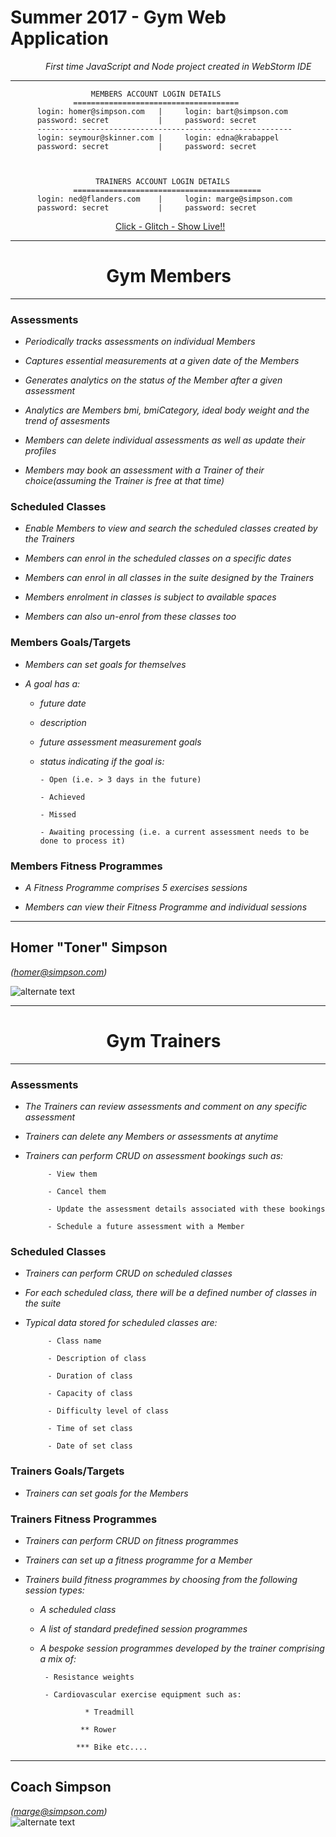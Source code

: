 Summer 2017 - Gym Web Application
  ==========================     

_&emsp;&emsp;&emsp;&emsp;First time JavaScript and Node project created in WebStorm IDE_
***
                      MEMBERS ACCOUNT LOGIN DETAILS  
                  =====================================
          login: homer@simpson.com   |     login: bart@simpson.com
          password: secret           |     password: secret
          ---------------------------------------------------------
          login: seymour@skinner.com |     login: edna@krabappel
          password: secret           |     password: secret
      
      
      
                       TRAINERS ACCOUNT LOGIN DETAILS  
                  ==========================================
          login: ned@flanders.com    |     login: marge@simpson.com
          password: secret           |     password: secret


&emsp;&emsp;&emsp;&emsp;&emsp;&emsp;&emsp;&emsp;&emsp;&emsp;&emsp;&emsp;<a href="https://glitch.com/edit/#!/gym-app?path=README.md:27:0">Click - Glitch - Show Live!!</a>

***

&emsp;&emsp;&emsp;&emsp;&emsp;&nbsp;&nbsp;Gym Members
  ==========================     
***
### Assessments
- _Periodically tracks assessments on individual Members_

- _Captures essential measurements at a given date of the Members_

- _Generates analytics on the status of the Member after a given assessment_

- _Analytics are Members bmi, bmiCategory, ideal body weight and the trend of assesments_

- _Members can delete individual assessments as well as update their profiles_

- _Members may book an assessment with a Trainer of their choice(assuming the Trainer is free at that time)_

### Scheduled Classes
- _Enable Members to view and search the scheduled classes created by the Trainers_

- _Members can enrol in the scheduled classes on a specific dates_

- _Members can enrol in	all classes in the suite designed by the Trainers_

- _Members enrolment in	classes	is subject to available	spaces_

- _Members can also un-enrol from these classes too_

### Members Goals/Targets
- _Members can set goals for themselves_	

* _A goal has a:_

     - _future date_
  
     - _description_
  
     - _future assessment measurement goals_

     - _status indicating if the goal is:_
  
           - Open (i.e. > 3 days in the future)
     
           - Achieved
     
           - Missed
     
           - Awaiting processing (i.e. a current assessment needs to be done to process it)
  
### Members Fitness Programmes
  - _A Fitness Programme comprises 5 exercises sessions_
  
  - _Members can view their Fitness Programme and individual sessions_
 
 ***
 
## __Homer "Toner" Simpson__ 
_(homer@simpson.com)_


![alternate text](http://res.cloudinary.com/cloud101/image/upload/v1501779636/homer-simpson-muscles_sqsv2v.jpg) 

***

&emsp;&emsp;&emsp;&emsp;&emsp;&nbsp;&nbsp;Gym Trainers
  ==========================     
***
### Assessments
- _The Trainers can review assessments and comment on any specific assessment_

- _Trainers can delete any Members or assessments at anytime_

- _Trainers can perform CRUD on assessment bookings such as:_

           - View them
            
           - Cancel them		
            
           - Update the assessment details associated with these bookings
            
           - Schedule a future assessment with a Member

### Scheduled Classes
- _Trainers can perform CRUD on scheduled classes_

- _For each scheduled class, there will be a defined number of classes in the suite_

- _Typical data stored for scheduled classes are:_

           - Class name
          
           - Description of class
          
           - Duration of class
          
           - Capacity of class
          
           - Difficulty level of class
          
           - Time of set class
          
           - Date of set class
 
### Trainers Goals/Targets
- _Trainers can set goals for the Members_

### Trainers Fitness Programmes
- _Trainers can perform CRUD on fitness programmes_

- _Trainers can set up a fitness programme for a Member_

- _Trainers build fitness programmes by choosing from the following session types:_

     - _A scheduled class_

     - _A list of standard predefined session programmes_
     
     - _A bespoke session programmes developed by the trainer comprising a mix of:_	
     
            - Resistance weights
                    
            - Cardiovascular exercise equipment such as:	
            
                     * Treadmill
                    
                    ** Rower
                    
                   *** Bike etc....	
***

## __Coach Simpson__

_(marge@simpson.com)_                 
 ![alternate text](http://res.cloudinary.com/cloud101/image/upload/v1500222855/info_vit8ea.png)

		   

     

	




